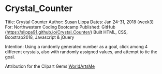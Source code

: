 # Crystal_Counter
Title: Crystal Counter
Author: Susan Lippa
Dates:  Jan 24-31, 2018 (week3)
For:  Northwestern Coding Bootcamp
Published: GitHub (https://slippa91.github.io/Crystal_Counter/)
Built HTML, CSS, Boostrap2018, Javascript & jQuery

Intention: Using a randomly generated number as a goal, click among 4 different crystals, also with randomly assigned values, and attempt to tie the goal. 

Attribution for the Clipart Gems
<a href="http://worldartsme.com/">WorldArtsMe</a>